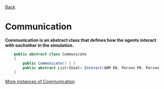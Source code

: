 [Back](/manual/Framework.md)

# Communication
**Communication is an abstract class that defines how the agents interact with eachother in the simulation.**

```C#
    public abstract class Communicate
    {
        public Communicate() { }
        public abstract List<IGoal> Interact(ABM EN, Person P0, Person P1);
    }
```

[More instances of Communication](/manual/_ICom.md)

